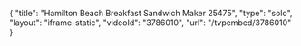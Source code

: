 {
    "title": "Hamilton Beach Breakfast Sandwich Maker 25475",
    "type": "solo",
    "layout": "iframe-static",
    "videoId": "3786010",
    "url": "\/tvpembed\/3786010"
}